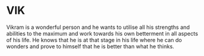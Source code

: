 # VIK
Vikram is a wonderful person and he wants to utilise all his strengths and abilities to the maximum and work towards his own betterment in all aspects of his life. He knows that he is at that stage in his life where he can do wonders and prove to himself that he is better than what he thinks.
